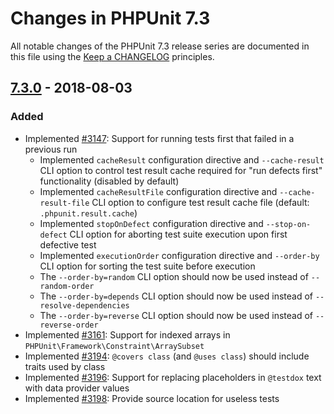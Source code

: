 # Changes in PHPUnit 7.3

All notable changes of the PHPUnit 7.3 release series are documented in this file using the [Keep a CHANGELOG](http://keepachangelog.com/) principles.

## [7.3.0] - 2018-08-03

### Added

* Implemented [#3147](https://github.com/sebastianbergmann/phpunit/pull/3147): Support for running tests first that failed in a previous run
  * Implemented `cacheResult` configuration directive and `--cache-result` CLI option to control test result cache required for "run defects first" functionality (disabled by default)
  * Implemented `cacheResultFile` configuration directive and `--cache-result-file` CLI option to configure test result cache file (default: `.phpunit.result.cache`)
  * Implemented `stopOnDefect` configuration directive and `--stop-on-defect` CLI option for aborting test suite execution upon first defective test
  * Implemented `executionOrder` configuration directive and `--order-by` CLI option for sorting the test suite before execution
  * The `--order-by=random` CLI option should now be used instead of `--random-order`
  * The `--order-by=depends` CLI option should now be used instead of `--resolve-dependencies`
  * The `--order-by=reverse` CLI option should now be used instead of `--reverse-order`
* Implemented [#3161](https://github.com/sebastianbergmann/phpunit/pull/3161): Support for indexed arrays in `PHPUnit\Framework\Constraint\ArraySubset`
* Implemented [#3194](https://github.com/sebastianbergmann/phpunit/issues/3194): `@covers class` (and `@uses class`) should include traits used by class
* Implemented [#3196](https://github.com/sebastianbergmann/phpunit/issues/3196): Support for replacing placeholders in `@testdox` text with data provider values
* Implemented [#3198](https://github.com/sebastianbergmann/phpunit/pull/3198): Provide source location for useless tests

[7.3.0]: https://github.com/sebastianbergmann/phpunit/compare/7.2...7.3.0

